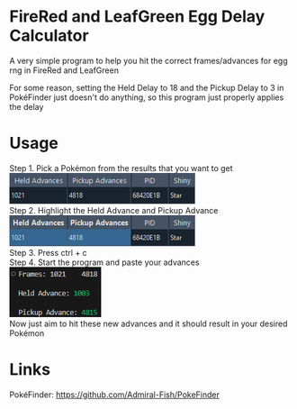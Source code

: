 FireRed and LeafGreen Egg Delay Calculator
=====
A very simple program to help you hit the correct frames/advances for egg rng in FireRed and LeafGreen  

For some reason, setting the Held Delay to 18 and the Pickup Delay to 3 in PokéFinder just doesn't do anything, so this program just properly applies the delay  

Usage
=====
Step 1. Pick a Pokémon from the results that you want to get  
![1](img/1.png?raw=true)  
Step 2. Highlight the Held Advance and Pickup Advance  
![2](img/2.png?raw=true)  
Step 3. Press ctrl + c  
Step 4. Start the program and paste your advances  
![3](img/3.png?raw=true)  
Now just aim to hit these new advances and it should result in your desired Pokémon

Links
=====
PokéFinder: https://github.com/Admiral-Fish/PokeFinder

